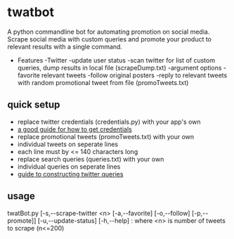 # twatbot
A python commandline bot for automating promotion on social media. Scrape social media with custom queries and promote your product to relevant results with a single command. 
- Features
 -Twitter
  -update user status
  -scan twitter for list of custom queries, dump results in local file (scrapeDump.txt)
   -argument options
    -favorite relevant tweets
    -follow original posters
    -reply to relevant tweets with random promotional tweet from file (promoTweets.txt)

## quick setup
- replace twitter credentials (credentials.py) with your app's own
 - <a href="https://www.digitalocean.com/community/tutorials/how-to-create-a-twitterbot-with-python-3-and-the-tweepy-library">a good guide for how to get credentials</a>
- replace promotional tweets (promoTweets.txt) with your own
 - individual tweets on seperate lines
 - each line must by <= 140 characters long
- replace search queries (queries.txt) with your own
 - individual queries on seperate lines
 - <a href="https://dev.twitter.com/rest/public/search">guide to constructing twitter queries</a>

## usage
twatBot.py [-s,--scrape-twitter \<n\> [-a,--favorite] [-o,--follow] [-p,--promote]] [-u,--update-status] [-h,--help]
: where \<n\> is number of tweets to scrape (n\<=200)
